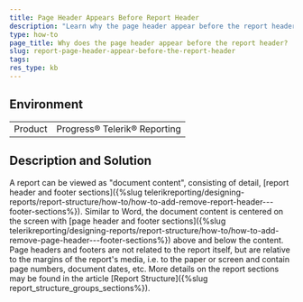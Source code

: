 ```yaml
---
title: Page Header Appears Before Report Header
description: "Learn why the page header appear before the report header and page footer appears after the report footer in Telerik Reporting."
type: how-to
page_title: Why does the page header appear before the report header?
slug: report-page-header-appear-before-the-report-header
tags: 
res_type: kb
---
```


## Environment

<table>
	<tr>
		<td>Product</td>
		<td>Progress® Telerik® Reporting</td>
	</tr>
</table>


## Description and Solution

A report can be viewed as "document content", consisting of detail, [report header and footer sections]({%slug telerikreporting/designing-reports/report-structure/how-to/how-to-add-remove-report-header---footer-sections%}). Similar to Word, the document content is centered on the screen with [page header and footer sections]({%slug telerikreporting/designing-reports/report-structure/how-to/how-to-add-remove-page-header---footer-sections%}) above and below the content. Page headers and footers are not related to the report itself, but are relative to the margins of the report's media, i.e. to the paper or screen and contain page numbers, document dates, etc. More details on the report sections may be found in the article [Report Structure]({%slug report_structure_groups_sections%}).
